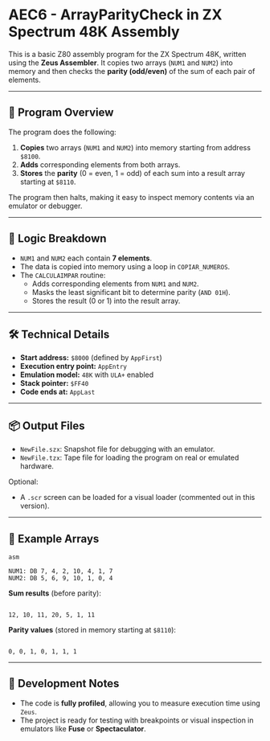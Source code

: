 # AEC6 - ArrayParityCheck in ZX Spectrum 48K Assembly

This is a basic Z80 assembly program for the ZX Spectrum 48K, written using the **Zeus Assembler**. It copies two arrays (`NUM1` and `NUM2`) into memory and then checks the **parity (odd/even)** of the sum of each pair of elements.

---

## 📄 Program Overview

The program does the following:

1. **Copies** two arrays (`NUM1` and `NUM2`) into memory starting from address `$8100`.
2. **Adds** corresponding elements from both arrays.
3. **Stores** the **parity** (0 = even, 1 = odd) of each sum into a result array starting at `$8110`.

The program then halts, making it easy to inspect memory contents via an emulator or debugger.

---

## 🧠 Logic Breakdown

- `NUM1` and `NUM2` each contain **7 elements**.
- The data is copied into memory using a loop in `COPIAR_NUMEROS`.
- The `CALCULAIMPAR` routine:
    - Adds corresponding elements from `NUM1` and `NUM2`.
    - Masks the least significant bit to determine parity (`AND 01H`).
    - Stores the result (0 or 1) into the result array.

---

## 🛠️ Technical Details

- **Start address:** `$8000` (defined by `AppFirst`)
- **Execution entry point:** `AppEntry`
- **Emulation model:** `48K` with `ULA+` enabled
- **Stack pointer:** `$FF40`
- **Code ends at:** `AppLast`

---

## 📦 Output Files

- `NewFile.szx`: Snapshot file for debugging with an emulator.
- `NewFile.tzx`: Tape file for loading the program on real or emulated hardware.

Optional:

- A `.scr` screen can be loaded for a visual loader (commented out in this version).

---

## 🧪 Example Arrays

```
asm

NUM1: DB 7, 4, 2, 10, 4, 1, 7
NUM2: DB 5, 6, 9, 10, 1, 0, 4

```

**Sum results** (before parity):

```

12, 10, 11, 20, 5, 1, 11

```

**Parity values** (stored in memory starting at `$8110`):

```

0, 0, 1, 0, 1, 1, 1

```

---

## 🧰 Development Notes

- The code is **fully profiled**, allowing you to measure execution time using `Zeus`.
- The project is ready for testing with breakpoints or visual inspection in emulators like **Fuse** or **Spectaculator**.